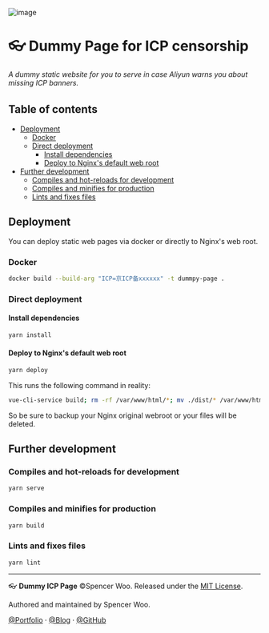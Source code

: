 ![image](https://i.loli.net/2020/02/27/9julX8RSnOBtf74.png)

<h1>👓 Dummy Page for ICP censorship</h1>

<h6>A dummy static website for you to serve in case Aliyun warns you about missing ICP banners.</h6>

<h2>Table of contents</h2>

- [Deployment](#deployment)
  - [Docker](#docker)
  - [Direct deployment](#direct-deployment)
    - [Install dependencies](#install-dependencies)
    - [Deploy to Nginx's default web root](#deploy-to-nginxs-default-web-root)
- [Further development](#further-development)
  - [Compiles and hot-reloads for development](#compiles-and-hot-reloads-for-development)
  - [Compiles and minifies for production](#compiles-and-minifies-for-production)
  - [Lints and fixes files](#lints-and-fixes-files)

## Deployment

You can deploy static web pages via docker or directly to Nginx's web root.

### Docker

```bash
docker build --build-arg "ICP=京ICP备xxxxxx" -t dummpy-page .
```

### Direct deployment

#### Install dependencies

```bash
yarn install
```

#### Deploy to Nginx's default web root

```bash
yarn deploy
```

This runs the following command in reality:

```bash
vue-cli-service build; rm -rf /var/www/html/*; mv ./dist/* /var/www/html
```

So be sure to backup your Nginx original webroot or your files will be deleted.

## Further development

### Compiles and hot-reloads for development

```bash
yarn serve
```

### Compiles and minifies for production

```bash
yarn build
```

### Lints and fixes files

```bash
yarn lint
```

---

👓 **Dummy ICP Page** ©Spencer Woo. Released under the [MIT License](./LICENSE).

Authored and maintained by Spencer Woo.

[@Portfolio](https://spencerwoo.com) · [@Blog](https://blog.spencerwoo.com) · [@GitHub](https://github.com/spencerwooo)
